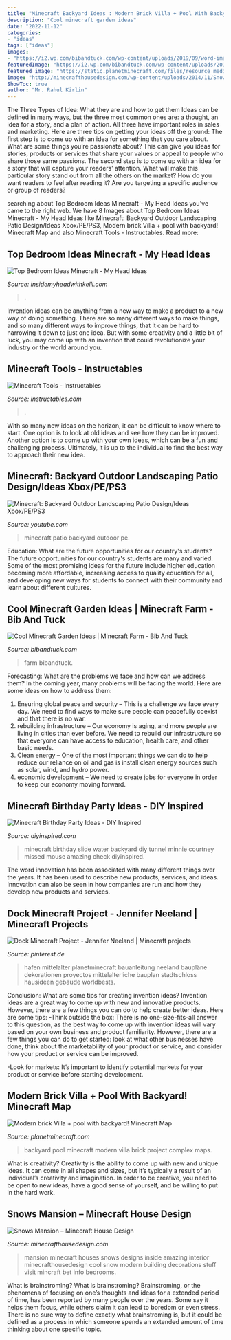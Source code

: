 ```yaml
---
title: "Minecraft Backyard Ideas : Modern Brick Villa + Pool With Backyard! Minecraft Map"
description: "Cool minecraft garden ideas"
date: "2022-11-12"
categories:
- "ideas"
tags: ["ideas"]
images:
- "https://i2.wp.com/bibandtuck.com/wp-content/uploads/2019/09/word-image-162.png?resize=602%2C382"
featuredImage: "https://i2.wp.com/bibandtuck.com/wp-content/uploads/2019/09/word-image-162.png?resize=602%2C382"
featured_image: "https://static.planetminecraft.com/files/resource_media/screenshot/1213/2012-03-27_161350_1816024.jpg"
image: "http://minecrafthousedesign.com/wp-content/uploads/2014/11/Snows-Mansion-minecraft-building-ideas-house-huge-amazing-inside-4.jpg"
ShowToc: true
author: "Mr. Rahul Kirlin"
---
```



The Three Types of Idea: What they are and how to get them
Ideas can be defined in many ways, but the three most common ones are: a thought, an idea for a story, and a plan of action. All three have important roles in sales and marketing. Here are three tips on getting your ideas off the ground: 
The first step is to come up with an idea for something that you care about. What are some things you’re passionate about? This can give you ideas for stories, products or services that share your values or appeal to people who share those same passions. 
The second step is to come up with an idea for a story that will capture your readers’ attention. What will make this particular story stand out from all the others on the market? How do you want readers to feel after reading it? Are you targeting a specific audience or group of readers?

	

		
searching about Top Bedroom Ideas Minecraft - My Head Ideas you've came to the right web. We have 8 Images about Top Bedroom Ideas Minecraft - My Head Ideas like Minecraft: Backyard Outdoor Landscaping Patio Design/Ideas Xbox/PE/PS3, Modern brick Villa + pool with backyard! Minecraft Map and also Minecraft Tools - Instructables. Read more:
		
    
## Top Bedroom Ideas Minecraft - My Head Ideas

<img loading=lazy src="https://i.redd.it/1nx1c837dix21.jpg" onerror="this.onerror=null;this.src='https://tse2.mm.bing.net/th?id=OIP.uNsWAU8Hd7QncgvyIdcNBAHaDY&amp;pid=15.1';" alt="Top Bedroom Ideas Minecraft - My Head Ideas">

_Source: insidemyheadwithkelli.com_

>. 

	

Invention ideas can be anything from a new way to make a product to a new way of doing something. There are so many different ways to make things, and so many different ways to improve things, that it can be hard to narrowing it down to just one idea. But with some creativity and a little bit of luck, you may come up with an invention that could revolutionize your industry or the world around you.

    
## Minecraft Tools - Instructables

<img loading=lazy src="https://content.instructables.com/ORIG/FY3/3CDW/GZPZODIB/FY33CDWGZPZODIB.jpg?frame=1&amp;width=2100" onerror="this.onerror=null;this.src='https://tse1.mm.bing.net/th?id=OIP.13_ZFNJOaTB1QApNGyVlPwHaFj&amp;pid=15.1';" alt="Minecraft Tools - Instructables">

_Source: instructables.com_

>. 

	

With so many new ideas on the horizon, it can be difficult to know where to start. One option is to look at old ideas and see how they can be improved. Another option is to come up with your own ideas, which can be a fun and challenging process. Ultimately, it is up to the individual to find the best way to approach their new idea.

    
## Minecraft: Backyard Outdoor Landscaping Patio Design/Ideas Xbox/PE/PS3

<img loading=lazy src="http://i1.ytimg.com/vi/i7pE_TrI7SY/maxresdefault.jpg" onerror="this.onerror=null;this.src='https://tse3.mm.bing.net/th?id=OIP.bDG3s8is5M7lnNfCz9jDggHaEK&amp;pid=15.1';" alt="Minecraft: Backyard Outdoor Landscaping Patio Design/Ideas Xbox/PE/PS3">

_Source: youtube.com_

>minecraft patio backyard outdoor pe. 

	

Education: What are the future opportunities for our country's students?
The future opportunities for our country's students are many and varied. Some of the most promising ideas for the future include higher education becoming more affordable, increasing access to quality education for all, and developing new ways for students to connect with their community and learn about different cultures.

    
## Cool Minecraft Garden Ideas | Minecraft Farm - Bib And Tuck

<img loading=lazy src="https://i2.wp.com/bibandtuck.com/wp-content/uploads/2019/09/word-image-162.png?resize=602%2C382" onerror="this.onerror=null;this.src='https://tse1.mm.bing.net/th?id=OIP.A7y3gT8MzS0qSyv8Le5ejwHaEs&amp;pid=15.1';" alt="Cool Minecraft Garden Ideas | Minecraft Farm - Bib And Tuck">

_Source: bibandtuck.com_

>farm bibandtuck. 

	

Forecasting: What are the problems we face and how can we address them?
In the coming year, many problems will be facing the world. Here are some ideas on how to address them: 
1. Ensuring global peace and security – This is a challenge we face every day. We need to find ways to make sure people can peacefully coexist and that there is no war. 
2. rebuilding infrastructure – Our economy is aging, and more people are living in cities than ever before. We need to rebuild our infrastructure so that everyone can have access to education, health care, and other basic needs. 
3. Clean energy – One of the most important things we can do to help reduce our reliance on oil and gas is install clean energy sources such as solar, wind, and hydro power. 
4. economic development – We need to create jobs for everyone in order to keep our economy moving forward.

    
## Minecraft Birthday Party Ideas - DIY Inspired

<img loading=lazy src="https://diyinspired.com/wp-content/uploads/2015/09/Minecraft-Water-Slide.jpg" onerror="this.onerror=null;this.src='https://tse3.mm.bing.net/th?id=OIP.VtBlMY8lPYcZtf5W0na55wHaKX&amp;pid=15.1';" alt="Minecraft Birthday Party Ideas - DIY Inspired">

_Source: diyinspired.com_

>minecraft birthday slide water backyard diy tunnel minnie courtney missed mouse amazing check diyinspired. 

	

The word innovation has been associated with many different things over the years. It has been used to describe new products, services, and ideas. Innovation can also be seen in how companies are run and how they develop new products and services.

    
## Dock Minecraft Project - Jennifer Neeland | Minecraft Projects

<img loading=lazy src="https://i.pinimg.com/736x/32/6a/e9/326ae9bd0d83bdabaf045e8a80dbc296.jpg" onerror="this.onerror=null;this.src='https://tse3.mm.bing.net/th?id=OIP.xgteAojfwoHZMh8kI6PuRwHaD6&amp;pid=15.1';" alt="Dock Minecraft Project - Jennifer Neeland | Minecraft projects">

_Source: pinterest.de_

>hafen mittelalter planetminecraft bauanleitung neeland baupläne dekorationen proyectos mittelalterliche bauplan stadtschloss hausideen gebäude worldbests. 

	

Conclusion: What are some tips for creating invention ideas?
Invention ideas are a great way to come up with new and innovative products. However, there are a few things you can do to help create better ideas. Here are some tips:
-Think outside the box: There is no one-size-fits-all answer to this question, as the best way to come up with invention ideas will vary based on your own business and product familiarity. However, there are a few things you can do to get started: look at what other businesses have done, think about the marketability of your product or service, and consider how your product or service can be improved.

-Look for markets: It’s important to identify potential markets for your product or service before starting development.

    
## Modern Brick Villa + Pool With Backyard! Minecraft Map

<img loading=lazy src="https://static.planetminecraft.com/files/resource_media/screenshot/1213/2012-03-27_161350_1816024.jpg" onerror="this.onerror=null;this.src='https://tse2.mm.bing.net/th?id=OIP.pfV-yf8LqFEvtQ4kfeVEXwHaD7&amp;pid=15.1';" alt="Modern brick Villa + pool with backyard! Minecraft Map">

_Source: planetminecraft.com_

>backyard pool minecraft modern villa brick project complex maps. 

	

What is creativity?
Creativity is the ability to come up with new and unique ideas. It can come in all shapes and sizes, but it’s typically a result of an individual’s creativity and imagination. In order to be creative, you need to be open to new ideas, have a good sense of yourself, and be willing to put in the hard work.

    
## Snows Mansion – Minecraft House Design

<img loading=lazy src="http://minecrafthousedesign.com/wp-content/uploads/2014/11/Snows-Mansion-minecraft-building-ideas-house-huge-amazing-inside-4.jpg" onerror="this.onerror=null;this.src='https://tse2.mm.bing.net/th?id=OIP.ix6MCYTL9zSLF1BxXdSYagHaFk&amp;pid=15.1';" alt="Snows Mansion – Minecraft House Design">

_Source: minecrafthousedesign.com_

>mansion minecraft houses snows designs inside amazing interior minecrafthousedesign cool snow modern building decorations stuff visit mincraft bet info bedrooms. 

	

What is brainstroming?
What is brainstroming? Brainstroming, or the phenomena of focusing on one’s thoughts and ideas for a extended period of time, has been reported by many people over the years. Some say it helps them focus, while others claim it can lead to boredom or even stress. There is no sure way to define exactly what brainstroming is, but it could be defined as a process in which someone spends an extended amount of time thinking about one specific topic.

